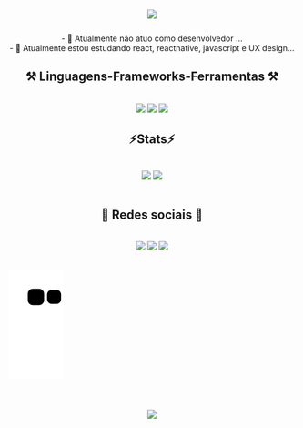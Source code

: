 
<h1 align="center">
  <img src="https://readme-typing-svg.herokuapp.com/?font=Righteous&size=35&center=true&width=600&height=70&duration=4000&lines=Olá!+Me+chamo+Douglas+Raynner;Seja+bem+vindo(a)!!!;"/>
</h1>

<div  align="center" >
- 🔭 Atualmente não atuo como desenvolvedor ...
<br>
- 🌱 Atualmente estou estudando react, reactnative, javascript e UX design...
</div>

<h2 align="center" >⚒️ Linguagens-Frameworks-Ferramentas ⚒️</h2>
<br>
<div align="center" >
  <img src="https://skillicons.dev/icons?i=html,css,js,cs,c,cpp,dotnet," />
  <img src="https://skillicons.dev/icons?i=react,bootstrap" />
  <img src="https://skillicons.dev/icons?i=vscode,visualstudio,github,figma,git,discord,ai,ps," />
</div>

<h2 align="center" >⚡Stats⚡</h2>
<br>
<div align="center" >
  <picture>
  <source
    srcset="https://github-readme-stats.vercel.app/api?username=DodoRS06&show_icons=true&theme=dark"
    media="(prefers-color-scheme: dark)"
  />
  <source
    srcset="https://github-readme-stats.vercel.app/api?username=DodoRS06&show_icons=true"
    media="(prefers-color-scheme: light), (prefers-color-scheme: no-preference)"
  />
  <img height="230em" src="https://github-readme-stats.vercel.app/api?username=DodoRS06&show_icons=true" />
</picture>
<picture>
  <source
    srcset="https://github-readme-stats.vercel.app/api/top-langs/?username=DodoRS06&show_icons=true&theme=dark"
    media="(prefers-color-scheme: dark)"
  />
  <source
    srcset="https://github-readme-stats.vercel.app/api/top-langs/?username=DodoRS06&show_icons=true"
    media="(prefers-color-scheme: light), (prefers-color-scheme: no-preference)"
  />
  <img height="230em" src="https://github-readme-stats.vercel.app/api/top-langs/?username=DodoRS06&show_icons=true" />
</picture>
</div>
<br>

<h2 align="center" >💬 Redes sociais 💬</h2>
<br>
<div align="center" >
  <a href="https://instagram.com/douglas.raynner" target="_blank"><img src="https://skillicons.dev/icons?i=instagram" target="_blank"></a>
  <a href = "mailto:douglas.raynner0110@gmail.com"><img src="https://skillicons.dev/icons?i=gmail" target="_blank"></a>
  <a href="https://www.linkedin.com/in/douglas-raynner" target="_blank"><img src="https://skillicons.dev/icons?i=linkedin" target="_blank"></a> 
</div>
<br>
 
  <!--![snake gif](https://github.com/DodoRS06/DodoRS06/blob/output/github-contribution-grid-snake.svg)-->
  ![Snake animation](https://github.com/DodoRS06/DodoRS06/blob/output/github-contribution-grid-snake.svg)

<h1 align="center">
<img src="https://readme-typing-svg.herokuapp.com/?font=Righteous&size=35&center=true&vCenter=true&width=500&height=70&duration=4000&lines=Obrigado+pela+atenção!;" />
</h1>
